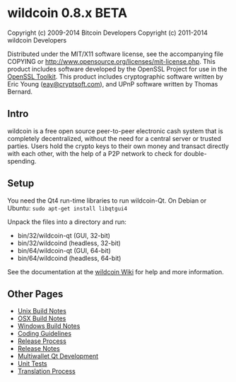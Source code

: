 wildcoin 0.8.x BETA
====================

Copyright (c) 2009-2014 Bitcoin Developers
Copyright (c) 2011-2014 wildcoin Developers

Distributed under the MIT/X11 software license, see the accompanying
file COPYING or http://www.opensource.org/licenses/mit-license.php.
This product includes software developed by the OpenSSL Project for use in the [OpenSSL Toolkit](http://www.openssl.org/). This product includes
cryptographic software written by Eric Young ([eay@cryptsoft.com](mailto:eay@cryptsoft.com)), and UPnP software written by Thomas Bernard.


Intro
---------------------
wildcoin is a free open source peer-to-peer electronic cash system that is
completely decentralized, without the need for a central server or trusted
parties.  Users hold the crypto keys to their own money and transact directly
with each other, with the help of a P2P network to check for double-spending.


Setup
---------------------
You need the Qt4 run-time libraries to run wildcoin-Qt. On Debian or Ubuntu:
	`sudo apt-get install libqtgui4`

Unpack the files into a directory and run:

- bin/32/wildcoin-qt (GUI, 32-bit)
- bin/32/wildcoind (headless, 32-bit)
- bin/64/wildcoin-qt (GUI, 64-bit)
- bin/64/wildcoind (headless, 64-bit)

See the documentation at the [wildcoin Wiki](http://wildcoin.info)
for help and more information.


Other Pages
---------------------
- [Unix Build Notes](build-unix.md)
- [OSX Build Notes](build-osx.md)
- [Windows Build Notes](build-msw.md)
- [Coding Guidelines](coding.md)
- [Release Process](release-process.md)
- [Release Notes](release-notes.md)
- [Multiwallet Qt Development](multiwallet-qt.md)
- [Unit Tests](unit-tests.md)
- [Translation Process](translation_process.md)
